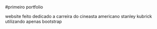 #primeiro portfolio

website feito dedicado a carreira do cineasta americano stanley kubrick utilizando apenas bootstrap
